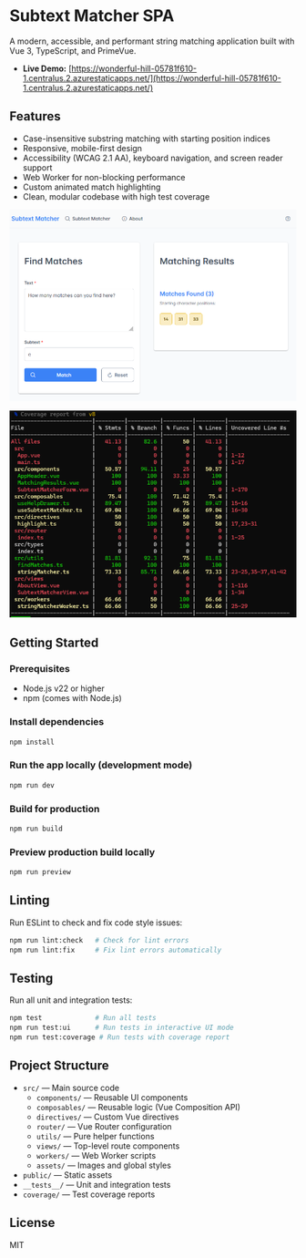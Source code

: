 # Subtext Matcher SPA

A modern, accessible, and performant string matching application built with Vue 3, TypeScript, and PrimeVue.

- **Live Demo:** [https://wonderful-hill-05781f610-1.centralus.2.azurestaticapps.net/](https://wonderful-hill-05781f610-1.centralus.2.azurestaticapps.net/)

## Features
- Case-insensitive substring matching with starting position indices
- Responsive, mobile-first design
- Accessibility (WCAG 2.1 AA), keyboard navigation, and screen reader support
- Web Worker for non-blocking performance
- Custom animated match highlighting
- Clean, modular codebase with high test coverage

![Subtext Matcher Screenshot](./docs/matcher.png)

![Unit Test Coverage Report](./docs/coverage.PNG)

## Getting Started

### Prerequisites
- Node.js v22 or higher
- npm (comes with Node.js)

### Install dependencies
```sh
npm install
```

### Run the app locally (development mode)
```sh
npm run dev
```

### Build for production
```sh
npm run build
```

### Preview production build locally
```sh
npm run preview
```

## Linting
Run ESLint to check and fix code style issues:
```sh
npm run lint:check   # Check for lint errors
npm run lint:fix     # Fix lint errors automatically
```

## Testing
Run all unit and integration tests:
```sh
npm test             # Run all tests
npm run test:ui      # Run tests in interactive UI mode
npm run test:coverage # Run tests with coverage report
```

## Project Structure
- `src/` — Main source code
  - `components/` — Reusable UI components
  - `composables/` — Reusable logic (Vue Composition API)
  - `directives/` — Custom Vue directives
  - `router/` — Vue Router configuration
  - `utils/` — Pure helper functions
  - `views/` — Top-level route components
  - `workers/` — Web Worker scripts
  - `assets/` — Images and global styles
- `public/` — Static assets
- `__tests__/` — Unit and integration tests
- `coverage/` — Test coverage reports

## License
MIT
